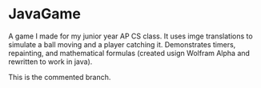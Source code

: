 # JavaGame

A game I made for my junior year AP CS class. It uses imge translations to simulate a ball moving and a player catching it. Demonstrates timers, repainting, and mathematical formulas (created usign Wolfram Alpha and rewritten to work in java).

This is the commented branch.
